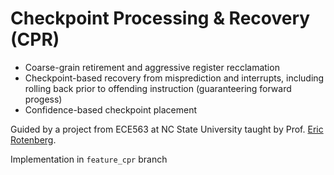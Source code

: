 # Checkpoint Processing & Recovery (CPR)
- Coarse-grain retirement and aggressive register recclamation
- Checkpoint-based recovery from misprediction and interrupts, including rolling back prior to offending instruction (guaranteering forward progess)
- Confidence-based checkpoint placement

Guided by a project from ECE563 at NC State University taught by Prof. [Eric Rotenberg](https://ece.ncsu.edu/people/ericro/).

Implementation in `feature_cpr` branch

